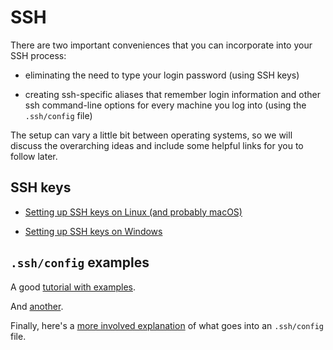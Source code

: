 # SSH

There are two important conveniences that you can incorporate into
your SSH process:

* eliminating the need to type your login password (using SSH keys)

* creating ssh-specific aliases that remember login information and
  other ssh command-line options for every machine you log into (using
  the `.ssh/config` file)
  
The setup can vary a little bit between operating systems, so we will
discuss the overarching ideas and include some helpful links for you
to follow later.

## SSH keys

* [Setting up SSH keys on Linux (and probably
  macOS)](https://www.digitalocean.com/community/tutorials/how-to-set-up-ssh-keys-on-ubuntu-1604)

* [Setting up SSH keys on
  Windows](https://phoenixnap.com/kb/generate-ssh-key-windows-10)
  
## `.ssh/config` examples

A good [tutorial with
examples](https://linuxize.com/post/using-the-ssh-config-file/).

And [another](https://www.digitalocean.com/community/tutorials/how-to-configure-custom-connection-options-for-your-ssh-client).

Finally, here's a [more involved
explanation](https://www.cyberciti.biz/faq/create-ssh-config-file-on-linux-unix/)
of what goes into an `.ssh/config` file.
